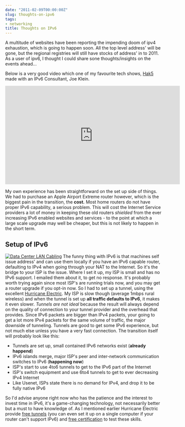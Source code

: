```yaml
---
date: "2011-02-09T00:00:00Z"
slug: thoughts-on-ipv6
tags:
- networking
title: Thoughts on IPv6
---
```


A multitude of websites have been reporting the impending doom 
of ipv4 exhaustion, which is going to happen soon. All the top 
level address' will be gone, but the regional registries will 
still have stocks of address' in to 2011. As a user of ipv6, I 
thought I could share sone thoughts/insights on the events ahead...

Below is a very good video which one of my favourite tech shows, 
[Hak5][HK] made with an IPv6 Consultant, Joe Klein.

<iframe width="560" height="315" src="http://www.youtube.com/embed/cl4cEbPayek" frameborder="0" allowfullscreen></iframe>

My own experience has been straightforward on the set up side 
of things. We had to purchase an Apple Airport Extreme router 
however, which is the biggest pain in the transition, the **cost.** 
Most home routers do not have proper IPv6 capability, a serious 
problem. This will cost the Internet Service providers a lot of 
money in keeping these old routers *shielded* from the ever 
increasing IPv6 enabled websites and services - to the point at 
which a large scale upgrade may well be cheaper, but this is not 
likely to happen in the short term.


## Setup of IPv6
<a href="http://farm3.static.flickr.com/2072/2261404319_51bbec44ab.jpg" title="Data centers will be one of the first to be all IPv6. (Photo credit: dbarsky)"><img src="/files/2011/02/datacenter.jpg" class="right" alt="Data Center LAN Cabling"/></a>
The funny thing with IPv6 is that machines self issue address' and 
can use them locally if you have an IPv6 capable router, defaulting 
to IPv4 when going through your NAT to the Internet. So it's the 
bridge to your ISP is the issue. Where I set it up, my ISP is 
small and has no IPv6 support. I emailed them about it, to get 
no response. It's probably worth trying again since most ISP's 
are running trials now, and you may get a router upgrade if you 
opt-in now. So I had to set up a tunnel, using the excellent 
[Hurricane Electric][HE]. My ISP is slow though (average 
1mbps rural wireless) and when the tunnel is set up **all 
traffic defaults to IPv6**, it makes it even slower. 
*Tunnels are not ideal* because the result will always depend 
on the quality of connection to your tunnel provider and the 
overhead that provides. Since IPv6 packets are bigger than IPv4 
packets, your going to get a lot more IPv4 packets for the same 
volume of traffic, the major downside of tunneling. Tunnels are 
good to get some IPv6 experience, but not much else unless you 
have a very fast connection. The transition itself will probably 
look like this:

* Tunnels are set up, small contained IPv6 networks exist (**already happend**)
* IPv6 islands merge, major ISP's peer and inter-network communication switches to IPv6 (**happening now**)
* ISP's start to use 4to6 tunnels to get to the IPv6 part of the Internet
* ISP's switch equipment and use 6to4 tunnels to get to ever decreasing IPv4 Internet
* Like Usenet, ISPs state there is no demand for IPv4, and drop it to be fully native IPv6

So I'd advise anyone right now who has the patience and the interest to 
invest time in IPv6, it's a game-changing technology, not necessarily 
better but a must to have knowledge of. As I mentioned earlier Hurricane 
Electric provide [free tunnels][tunnel] (you can even set it up on a 
single computer if your router can't support IPv6) and [free certification][cert] 
to test these skills.

[HK]: http://hak5.org/
[HE]: http://he.net/
[tunnel]: http://tunnelbroker.net/
[cert]: http://ipv6.he.net/certification